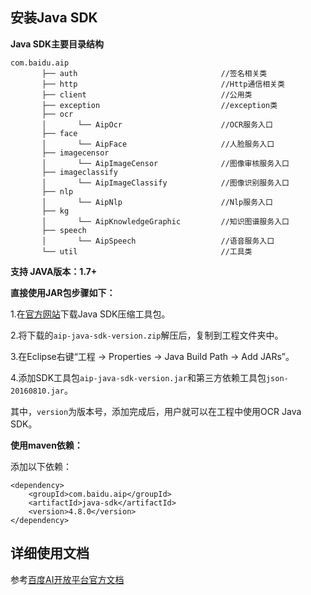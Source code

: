 ## 安装Java SDK

**Java SDK主要目录结构**

    com.baidu.aip
           ├── auth                                //签名相关类
           ├── http                                //Http通信相关类
           ├── client                              //公用类
           ├── exception                           //exception类
           ├── ocr
           │       └── AipOcr                      //OCR服务入口
           ├── face
           │       └── AipFace                     //人脸服务入口
           ├── imagecensor
           │       └── AipImageCensor              //图像审核服务入口
           ├── imageclassify
           │       └── AipImageClassify            //图像识别服务入口
           ├── nlp
           │       └── AipNlp                      //Nlp服务入口
           ├── kg
           │       └── AipKnowledgeGraphic         //知识图谱服务入口
           ├── speech
           │       └── AipSpeech                   //语音服务入口
           └── util                                //工具类

**支持 JAVA版本：1.7+**

**直接使用JAR包步骤如下：**

1.在[官方网站](http://ai.baidu.com/sdk)下载Java SDK压缩工具包。

2.将下载的`aip-java-sdk-version.zip`解压后，复制到工程文件夹中。

3.在Eclipse右键“工程 -> Properties -> Java Build Path -> Add JARs”。

4.添加SDK工具包`aip-java-sdk-version.jar`和第三方依赖工具包`json-20160810.jar`。

其中，`version`为版本号，添加完成后，用户就可以在工程中使用OCR Java SDK。


**使用maven依赖：**

添加以下依赖：

```
<dependency>
    <groupId>com.baidu.aip</groupId>
    <artifactId>java-sdk</artifactId>
    <version>4.8.0</version>
</dependency>
```



## 详细使用文档

参考[百度AI开放平台官方文档](http://ai.baidu.com/docs)

